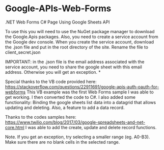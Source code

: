 # Google-APIs-Web-Forms
.NET Web Forms C# Page Using Google Sheets API

 To use this you will need to use the NuGet package manager to download the Google.Apis packages.
 Also, you need to create a service account from the Google dev console. When you create the service account,
 download the .json file and put in the root directory of the site. Rename the file to client_secret.json
 
 IMPORTANT: in the .json file is the email address associated with the service account, you need to share
 the google sheet with this email address. Otherwise you will get an exception. * 
 
 Special thanks to the VB code provided here: https://stackoverflow.com/questions/22911691/google-apis-auth-oauth-for-webforms
 This VB example was the first Web Forms sample I was able to get working. I then converted the code to C#. I also added some 
 functionality: Binding the google sheets list data into a datagrid that allows updating and deleting. Also, a feature to add
 a data record. 
 
 Thanks to the codes samples here: https://www.twilio.com/blog/2017/03/google-spreadsheets-and-net-core.html
 I was able to add the create, update and delete record functions.
 
 Note. If you get an exception, try selecting a smaller range (eg. A0-B3). Make sure there are no blank cells in the 
 selected range.
